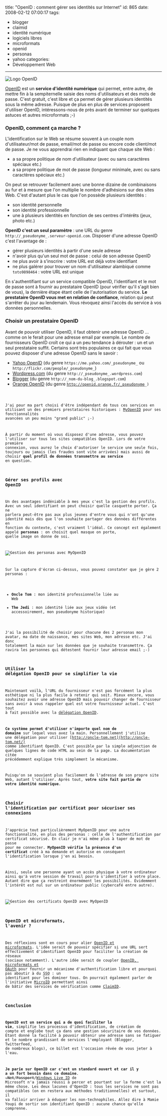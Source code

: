 title: "OpenID : comment gérer ses identités sur Internet"
id: 865
date: 2008-02-12 07:00:17
tags: 
- blogger
- claimid
- identité numérique
- logiciels libres
- microformats
- openid
- personas
- yahoo
categories: 
- Développement Web
---

![Logo OpenID](https://oncletom.io/images/2008/02/openid-logo.gif)

[OpenID](http://openid.net/) est un **service d'identité numérique** qui permet, entre autre, de mettre fin à la sempiternelle saisie des noms d'utilisateurs et des mots de passe. C'est gratuit, c'est libre et ça permet de gérer plusieurs identités sous la même adresse.
Puisque de plus en plus de services proposent d'utiliser OpenID, intéressons-nous de près avant de terminer sur quelques astuces et autres microformats ;-)
<!--more-->

### OpenID, comment ça marche ?

L'identification sur le Web se résume souvent à un couple nom d'utilisateur/mot de passe, email/mot de passe ou encore code client/mot de passe.
Je ne vous apprendrai rien en indiquant que chaque site Web :

*   a sa propre politique de nom d'utilisateur (avec ou sans caractères spéciaux etc.)
*   a sa propre politique de mot de passe (longueur minimale, avec ou sans caractères spéciaux etc.)

On peut se retrouver facilement avec une bonne dizaine de combinaisons au fur et à mesure que l'on multiplie le nombre d'adhésions sur des sites Web. C'est d'autant plus le cas que l'on possède plusieurs identités :

*   son identité personnelle
*   son identité professionnelle
*   une à plusieurs identités en fonction de ses centres d'intérêts (jeux, photo etc.)

**OpenID c'est un seul paramètre** : une URL du genre `http://_pseudonyme_.serveur-openid.com`. Disposer d'une adresse OpenID c'est l'avantage de :

*   gérer plusieurs identités à partir d'une seule adresse
*   n'avoir plus qu'un seul mot de passe : celui de son adresse OpenID
*   ne plus avoir à s'inscrire : votre URL est déjà votre identifiant
*   ne plus galérer pour trouver un nom d'utilisateur alambiqué comme `toto9898464` : votre URL est unique

En s'authentifiant sur un service compatible OpenID, l'identifiant et le mot de passe sont à fournir au prestataire OpenID (pour vérifier qu'il s'agit bien de vous), la dernière étape étant celle de l'autorisation du service.
**Le prestataire OpenID vous met en relation de confiance**, relation qui peut s'arrêter du jour au lendemain. Vous révoquez ainsi l'accès du service à vos données personnelles.

### Choisir un prestataire OpenID

Avant de pouvoir utiliser OpenID, il faut obtenir une adresse OpenID ... comme on le ferait pour une adresse email par exemple.
Le nombre de fournisseurs OpenID croît ce qui a un peu tendance à dérouter : un et un seul prestataire suffit. Certains sont très populaires ce qui fait que vous pouvez disposer d'une adresse OpenID sans le savoir :

*   [Yahoo OpenID](http://openid.yahoo.com/) (du genre `https://me.yahoo.com/_pseudonyme_` ou `http://flickr.com/people/_pseudonyme_`)
*   [Wordpress.com](http://wordpress.com/) (du genre `http://_pseudonyme_.wordpress.com`)
*   [Blogger](http://blogger.com/) (du genre `http://_nom-du-blog_.blogspot.com`)
*   [Orange OpenID](http://openid.orange.fr/) (du genre <code>http://openid.orange.fr/_pseudonyme_)

J'ai pour ma part choisi d'être indépendant de tous ces services en utilisant un des premiers prestataires historiques : [MyOpenID](https://www.myopenid.com/) pour ses fonctionnalités avancées un peu moins "grand public" ;-)

À partir du moment où vous disposez d'une adresse, vous pouvez l'utiliser sur tous les sites compatibles OpenID. Lors de votre première connexion, vous aurez le choix d'autoriser le service une seule fois, toujours ou jamais (les fraudes sont vite arrivées) mais aussi de choisir **quel profil de données transmettre au service** en question.

### Gérer ses profils avec OpenID

Un des avantages indéniable à mes yeux c'est la gestion des profils. Avec un seul identifiant on peut choisir quelle casquette porter. Ça ne parlera peut-être pas aux plus jeunes d'entre vous qui n'ont qu'une identité mais dès que l'on souhaite partager des données différentes en fonction du contexte, c'est vraiment l'idéal.
Ce concept est également appelé **personas** : on choisit quel masque on porte, quelle image on donne de soi.

![Gestion des personas avec MyOpenID](https://oncletom.io/images/2008/02/myopenid-personas.png)

Sur la capture d'écran ci-dessus, vous pouvez constater que je gère 2 personas :

*   **Oncle Tom** : mon identité professionnelle liée au Web
*   **The Jedi** : mon identité liée aux jeux vidéo (et accessoirement, mon pseudonyme historique)

J'ai la possibilité de choisir pour chacune des 2 personas mon avatar, ma date de naissance, mes sites Web, mon adresse etc. J'ai donc totalement la main sur les données que je souhaite transmettre. Ça ravira les personnes qui détestent fournir leur adresse email ;-)

### Utiliser la délégation OpenID pour se simplifier la vie

Maintenant voilà, l'URL du fournisseur n'est pas forcément la plus esthétique ni la plus facile à retenir qui soit. Mieux encore, vous souhaitez avoir une adresse OpenID mais pouvoir changer de fournisseur sans avoir à vous rappeler quel est votre fournisseur actuel.
C'est tout à fait possible avec la [délégation OpenID](http://wiki.openid.net/Delegation).

**Ce système permet d'utiliser n'importe quel nom de domaine** sur lequel vous avez la main. Personnellement j'utilise une délégation pour utiliser [http://oncle-tom.net](http://oncle-tom.net/) comme identifiant OpenID. C'est possible par la simple adjonction de quelques lignes de code HTML au sein de la page. La documentation citée précédemment explique très simplement le mécanisme.

Puisqu'on se souvient plus facilement de l'adresse de son propre site Web, autant l'utiliser. Après tout, **votre site fait partie de votre identité numérique**.

### Choisir l'identification par certificat pour sécuriser ses connexions

J'apprécie tout particulièrement MyOpenID pour une autre fonctionnalité, en plus des personas : celle de l'authentification par certificat sécurisé. En clair je n'ai même plus à taper de mot de passe pour me connecter. **MyOpenID vérifie la présence d'un certificat** créé à ma demande et autorise en conséquent l'identification lorsque j'en ai besoin.

Ainsi, seule une personne ayant un accès physique à votre ordinateur ainsi qu'à votre session de travail pourra s'identifier à votre place. Autant dire que ça restreint énormément les possibilités. Évidemment l'intérêt est nul sur un ordinateur public (cybercafé entre autre).

![Gestion des certificats OpenID avec MyOpenID](https://oncletom.io/images/2008/02/myopenid-certificates.png)

### OpenID et microformats, l'avenir ?

Des réflexions sont en cours pour alier [OpenID et microformats](http://microformats.org/wiki/openid-brainstorming). L'idée serait de pouvoir spécifier si une URL sert effectivement d'identifiant OpenID pour faciliter la création de réseaux (sociaux notamment).
L'autre idée serait de coupler [OpenID, microformats et OAuth](http://microformats.org/wiki/OAuth) pour fournir un mécanisme d'authentification libre et pourquoi pas aboutir à du <acronym title="Single Sign On">SSO</acronym> : un identifiant pour les dominer tous.
On pourrait également parler de l'initiative [MicroID](http://microid.org/) permettant ainsi de bâtir des services de vérification comme [ClaimID](http://claimid.com/).

### Conclusion

**OpenID est un service qui a de quoi faciliter la vie**, simplifie les processus d'identification, de création de compte et englobe tout ça dans une gestion sécuritaire de vos données.
Étant donné la facilité à pouvoir obtenir une adresse sans se fatiguer et le nombre grandissant de services l'employant (Blogger, Twitterfeed, de nombreux blogs), ce billet est l'occasion rêvée de vous jeter à l'eau.

**Je parie sur OpenID car c'est un standard ouvert et car il y a un fort besoin dans ce domaine**. <del>.Net</del>/<del>Passport</del>/[Windows Live ID](https://accountservices.passport.net) de Microsoft n'a jamais réussi à percer et pourtant sur la forme c'est la même chose.
Les deux lacunes d'OpenID : tous les services ne sont pas compatibles (on en restera aux méthodes traditionnelles) et surtout, il va falloir arriver à éduquer les non-technophiles. Allez dire à Mamie Youpi de sortir son identifiant OpenID : aucune chance qu'elle comprenne.